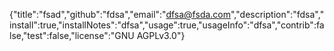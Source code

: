 {"title":"fsad","github":"fdsa","email":"dfsa@fsda.com","description":"fdsa","install":true,"installNotes":"dfsa","usage":true,"usageInfo":"dfsa","contrib":false,"test":false,"license":"GNU AGPLv3.0"}